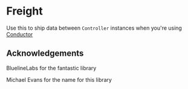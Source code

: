 Freight
===

Use this to ship data between `Controller` instances when you're using [Conductor](https://github.com/bluelinelabs/Conductor)


Acknowledgements
--

BluelineLabs for the fantastic library

Michael Evans for the name for this library
